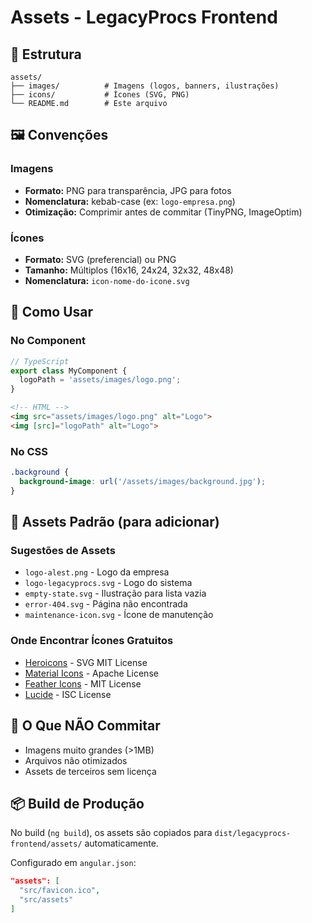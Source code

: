 # Assets - LegacyProcs Frontend

## 📁 Estrutura

```
assets/
├── images/          # Imagens (logos, banners, ilustrações)
├── icons/           # Ícones (SVG, PNG)
└── README.md        # Este arquivo
```

## 🖼️ Convenções

### Imagens
- **Formato:** PNG para transparência, JPG para fotos
- **Nomenclatura:** kebab-case (ex: `logo-empresa.png`)
- **Otimização:** Comprimir antes de commitar (TinyPNG, ImageOptim)

### Ícones
- **Formato:** SVG (preferencial) ou PNG
- **Tamanho:** Múltiplos (16x16, 24x24, 32x32, 48x48)
- **Nomenclatura:** `icon-nome-do-icone.svg`

## 📝 Como Usar

### No Component
```typescript
// TypeScript
export class MyComponent {
  logoPath = 'assets/images/logo.png';
}
```

```html
<!-- HTML -->
<img src="assets/images/logo.png" alt="Logo">
<img [src]="logoPath" alt="Logo">
```

### No CSS
```css
.background {
  background-image: url('/assets/images/background.jpg');
}
```

## 🎨 Assets Padrão (para adicionar)

### Sugestões de Assets
- `logo-alest.png` - Logo da empresa
- `logo-legacyprocs.svg` - Logo do sistema
- `empty-state.svg` - Ilustração para lista vazia
- `error-404.svg` - Página não encontrada
- `maintenance-icon.svg` - Ícone de manutenção

### Onde Encontrar Ícones Gratuitos
- [Heroicons](https://heroicons.com/) - SVG MIT License
- [Material Icons](https://fonts.google.com/icons) - Apache License
- [Feather Icons](https://feathericons.com/) - MIT License
- [Lucide](https://lucide.dev/) - ISC License

## 🚫 O Que NÃO Commitar
- Imagens muito grandes (>1MB)
- Arquivos não otimizados
- Assets de terceiros sem licença

## 📦 Build de Produção

No build (`ng build`), os assets são copiados para `dist/legacyprocs-frontend/assets/` automaticamente.

Configurado em `angular.json`:
```json
"assets": [
  "src/favicon.ico",
  "src/assets"
]
```
